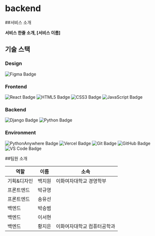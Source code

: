 # backend
##서비스 소개

**서비스 한줄 소개, [서비스 이름]**



## 기술 스택

### Design
<img src='https://img.shields.io/badge/figma-%23F24E1E.svg?style=for-the-badge&logo=figma&logoColor=white' alt='Figma Badge' />

### Frontend
<img src='https://img.shields.io/badge/react-%2320232a.svg?style=for-the-badge&logo=react&logoColor=%2361DAFB' alt='React Badge' /> <img src='https://img.shields.io/badge/html5-%23E34F26.svg?style=for-the-badge&logo=html5&logoColor=white' alt='HTML5 Badge' /> <img src='https://img.shields.io/badge/css3-%231572B6.svg?style=for-the-badge&logo=css3&logoColor=white' alt='CSS3 Badge' /> <img src='https://img.shields.io/badge/javascript-%23323330.svg?style=for-the-badge&logo=javascript&logoColor=%23F7DF1E' alt='JavaScript Badge' />

### Backend
<img src='https://img.shields.io/badge/django-%23092E20.svg?style=for-the-badge&logo=django&logoColor=white' alt='Django Badge' /> <img src='https://img.shields.io/badge/python-3670A0?style=for-the-badge&logo=python&logoColor=ffdd54' alt='Python Badge' />

### Environment
<img src='https://img.shields.io/badge/pythonanywhere-%232F9FD7.svg?style=for-the-badge&logo=pythonanywhere&logoColor=151515' alt='PythonAnywhere Badge' /> <img src='https://img.shields.io/badge/vercel-%23000000.svg?style=for-the-badge&logo=vercel&logoColor=white' alt='Vercel Badge' /> <img src='https://img.shields.io/badge/git-%23F05033.svg?style=for-the-badge&logo=git&logoColor=white' alt='Git Badge' /> <img src='https://img.shields.io/badge/github-%23121011.svg?style=for-the-badge&logo=github&logoColor=white' alt='GitHub Badge' /> <img src='https://img.shields.io/badge/Visual%20Studio%20Code-0078d7.svg?style=for-the-badge&logo=visual-studio-code&logoColor=white' alt='VS Code Badge' /> 



##팀원 소개

|역할|이름|소속|
|------|---|---|
|기획&디자인|백지원|이화여자대학교 경영학부|
|프론트엔드|박규영| |
|프론트엔드|송유선| |
|백엔드|박승범| |
|백엔드|이서현| |
|백엔드|황지은|이화여자대학교 컴퓨터공학과|
